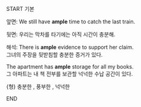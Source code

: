 START
기본

앞면:
We still have **ample** time to catch the last train.

뒷면:
우리는 막차를 타기에는 아직 시간이 충분해.

해석:
There is **ample** evidence to support her claim.  
그녀의 주장을 뒷받침할 충분한 증거가 있다.  

The apartment has **ample** storage for all my books.  
그 아파트는 내 책 전부를 보관할 넉넉한 수납 공간이 있다.  

{형} 충분한 , 풍부한 , 넉넉한
<!--ID: 1749293616262-->
END